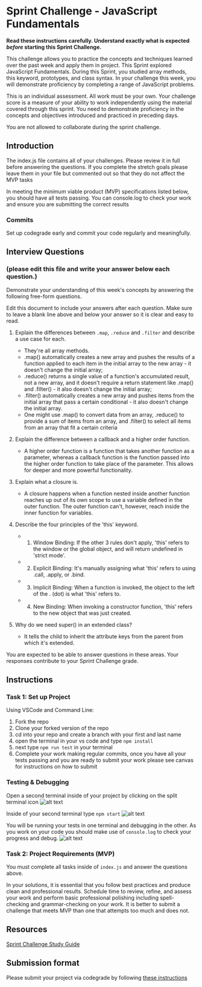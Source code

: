 # Sprint Challenge - JavaScript Fundamentals

**Read these instructions carefully. Understand exactly what is expected _before_ starting this Sprint Challenge.**

This challenge allows you to practice the concepts and techniques learned over the past week and apply them in project. This Sprint explored JavaScript Fundamentals. During this Sprint, you studied array methods, this keyword, prototypes, and class syntax. In your challenge this week, you will demonstrate proficiency by completing a range of JavaScript problems.

This is an individual assessment. All work must be your own. Your challenge score is a measure of your ability to work independently using the material covered through this sprint. You need to demonstrate proficiency in the concepts and objectives introduced and practiced in preceding days.

You are not allowed to collaborate during the sprint challenge. 

## Introduction

The index.js file contains all of your challenges. Please review it in full before answering the questions. If you complete the stretch goals please leave them in your file but commented out so that they do not affect the MVP tasks 

In meeting the minimum viable product (MVP) specifications listed below, you should have all tests passing. You can console.log to check your work and ensure you are submitting the correct results 

### Commits

Set up codegrade early and commit your code regularly and meaningfully. 

## Interview Questions
### (please edit this file and write your answer below each question.)
Demonstrate your understanding of this week's concepts by answering the following free-form questions.

Edit this document to include your answers after each question. Make sure to leave a blank line above and below your answer so it is clear and easy to read.

1. Explain the differences between `.map`, `.reduce` and `.filter` and describe a use case for each. 

    - They're all array methods. 
    - .map() automatically creates a new array and pushes the results of a function applied to each item in the initial array to the new array - it doesn't change the initial array; 
    - .reduce() returns a single value of a function's accumulated result, not a new array, and it doesn't require a return statement like .map() and .filter() - it also doesn't change the initial array; 
    - .filter() automatically creates a new array and pushes items from the initial array that pass a certain conditional - it also doesn't change the initial array.
    - One might use .map() to convert data from an array, .reduce() to provide a sum of items from an array, and .filter() to select all items from an array that fit a certain criteria

2. Explain the difference between a callback and a higher order function.

    - A higher order function is a function that takes another function as a parameter, whereas a callback function is the function passed into the higher order function to take place of the parameter. This allows for deeper and more powerful functionality. 

3. Explain what a closure is.

    - A closure happens when a function nested inside another function reaches up out of its own scope to use a variable defined in the outer function. The outer function can't, however, reach inside the inner function for variables.

4. Describe the four principles of the 'this' keyword.

    - 1. Window Binding: If the other 3 rules don't apply, 'this' refers to the window or the global object, and will return undefined in 'strict mode'.
    - 2. Explicit Binding: It's manually assigning what 'this' refers to using .call, .apply, or .bind.
    - 3. Implicit Binding: When a function is invoked, the object to the left of the . (dot) is what 'this' refers to.
    - 4. New Binding: When invoking a constructor function, 'this' refers to the new object that was just created.

5. Why do we need super() in an extended class?

    - It tells the child to inherit the attribute keys from the parent from which it's extended.

You are expected to be able to answer questions in these areas. Your responses contribute to your Sprint Challenge grade. 

## Instructions

### Task 1: Set up Project

Using VSCode and Command Line:


1. Fork the repo
2. Clone your forked version of the repo
3. cd into your repo and create a branch with your first and last name
4. open the terminal in your vs code and type `npm install`
5. next type `npm run test` in your terminal
6. Complete your work making regular commits, once you have all your tests passing and you are ready to submit your work please see canvas for instructions on how to submit

### Testing & Debugging

Open a second terminal inside of your project by clicking on the split terminal icon
![alt text](assets/split_terminal.png "Split Terminal")

Inside of your second terminal type `npm start` 
![alt text](assets/npm_start.png "type npm start")

You will be running your tests in one terminal and debugging in the other. As you work on your code you should make use of `console.log` to check your progress and debug.
![alt text](assets/tests_debug_terminal_final.png "your terminal should look like this")

### Task 2: Project Requirements (MVP)

You must complete all tasks inside of `index.js` and answer the questions above.

In your solutions, it is essential that you follow best practices and produce clean and professional results. Schedule time to review, refine, and assess your work and perform basic professional polishing including spell-checking and grammar-checking on your work. It is better to submit a challenge that meets MVP than one that attempts too much and does not.

## Resources
 
 [Sprint Challenge Study Guide](https://www.notion.so/lambdaschool/Unit-1-Sprint-3-Study-Guide-033a9a00659a4ef98c12eb97e49a6110)

## Submission format

Please submit your project via codegrade by following [these instructions](https://www.notion.so/lambdaschool/Submitting-an-assignment-via-Code-Grade-A-Step-by-Step-Walkthrough-07bd65f5f8364e709ecb5064735ce374)

